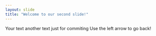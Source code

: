 ```yaml
---
layout: slide
title: "Welcome to our second slide!"
---
```


Your text
another text just for commiting
Use the left arrow to go back!
